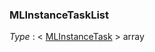 
<a name="mlinstancetasklist"></a>
### MLInstanceTaskList
*Type* : < [MLInstanceTask](MLInstanceTask.md#mlinstancetask) > array



